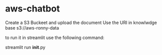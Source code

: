 # aws-chatbot

Create a S3 Buckeet and upload the document
Use the URI in knowlwdge base s3://aws-ronny-data

 to run it in streamlit use the following command:
 
 streamlit run __init__.py